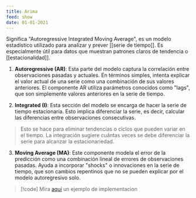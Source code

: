 ```yaml
---
title: Arima
feed: show
date: 01-01-2021
---
```


Significa "Autoregressive Integrated Moving Average", es un modelo estadístico utilizado para analizar y prever [[serie de tiempo]]. Es especialmente útil para datos que muestran patrones claros de tendencia o [[estacionalidad]].

1. **Autoregressive (AR)**: Esta parte del modelo captura la correlación entre observaciones pasadas y actuales. En términos simples, intenta explicar el valor actual de una serie como una combinación de sus valores anteriores. El componente AR utiliza parámetros conocidos como "lags", que son simplemente valores anteriores en la serie de tiempo.

2. **Integrated (I)**: Esta sección del modelo se encarga de hacer la serie de tiempo estacionaria. Esto implica diferenciar la serie, es decir, calcular las diferencias entre observaciones consecutivas. 

>Esto se hace para eliminar tendencias o ciclos que pueden variar en el tiempo. La integración sugiere cuántas veces se debe diferenciar la serie para alcanzar la estacionariedad.

3. **Moving Average (MA)**: Este componente modela el error de la predicción como una combinación lineal de errores de observaciones pasadas. Ayuda a incorporar "shocks" o innovaciones en la serie de tiempo, que son cambios repentinos que no se pueden explicar por el modelo autoregresivo solo.

>[!code] Mira [aqui](https://www.youtube.com/watch?v=GBy8TJF9vLU) un ejemplo de implementacion
